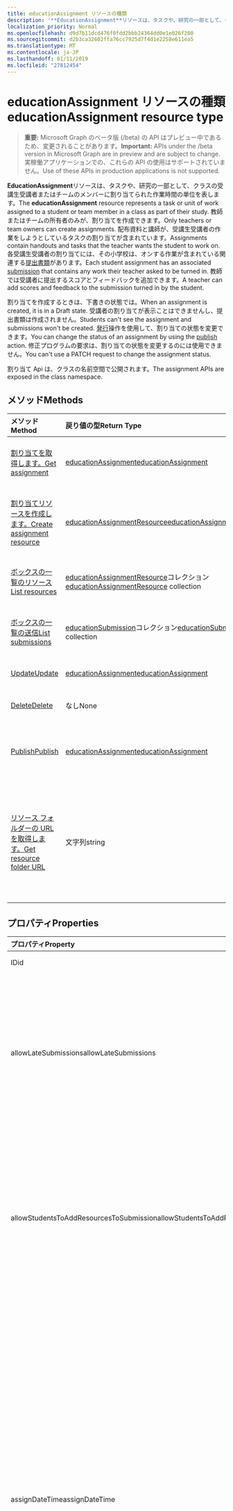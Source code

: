 ```yaml
---
title: educationAssignment リソースの種類
description: '**EducationAssignment**リソースは、タスクや、研究の一部として、クラスの受講生受講者またはチームのメンバーに割り当てられた作業時間の単位を表します。 教師またはチームの所有者のみが、割り当てを作成できます。 配布資料と講師が、受講生受講者の作業をしようとしているタスクの割り当てが含まれています。 各受講生受講者の割り当てには、関連する送信の小学校は、オンする作業が含まれています。 教師では受講者に提出するスコアとフィードバックを追加できます。'
localization_priority: Normal
ms.openlocfilehash: d9d7b11dcd476f0fdd2bbb24364dd0e1e026f200
ms.sourcegitcommit: d2b3ca32602ffa76cc7925d7f4d1e2258e611ea5
ms.translationtype: MT
ms.contentlocale: ja-JP
ms.lasthandoff: 01/11/2019
ms.locfileid: "27812454"
---
```

# <a name="educationassignment-resource-type"></a><span data-ttu-id="a42c8-107">educationAssignment リソースの種類</span><span class="sxs-lookup"><span data-stu-id="a42c8-107">educationAssignment resource type</span></span>

> <span data-ttu-id="a42c8-108">**重要:** Microsoft Graph のベータ版 (/beta) の API はプレビュー中であるため、変更されることがあります。</span><span class="sxs-lookup"><span data-stu-id="a42c8-108">**Important:** APIs under the /beta version in Microsoft Graph are in preview and are subject to change.</span></span> <span data-ttu-id="a42c8-109">実稼働アプリケーションでの、これらの API の使用はサポートされていません。</span><span class="sxs-lookup"><span data-stu-id="a42c8-109">Use of these APIs in production applications is not supported.</span></span>

<span data-ttu-id="a42c8-110">**EducationAssignment**リソースは、タスクや、研究の一部として、クラスの受講生受講者またはチームのメンバーに割り当てられた作業時間の単位を表します。</span><span class="sxs-lookup"><span data-stu-id="a42c8-110">The **educationAssignment** resource represents a task or unit of work assigned to a student or team member in a class as part of their study.</span></span> <span data-ttu-id="a42c8-111">教師またはチームの所有者のみが、割り当てを作成できます。</span><span class="sxs-lookup"><span data-stu-id="a42c8-111">Only teachers or team owners can create assignments.</span></span> <span data-ttu-id="a42c8-112">配布資料と講師が、受講生受講者の作業をしようとしているタスクの割り当てが含まれています。</span><span class="sxs-lookup"><span data-stu-id="a42c8-112">Assignments contain handouts and tasks that the teacher wants the student to work on.</span></span> <span data-ttu-id="a42c8-113">各受講生受講者の割り当てには、その小学校は、オンする作業が含まれている関連する[提出書類](educationsubmissionresource.md)があります。</span><span class="sxs-lookup"><span data-stu-id="a42c8-113">Each student assignment has an associated [submission](educationsubmissionresource.md) that contains any work their teacher asked to be turned in.</span></span> <span data-ttu-id="a42c8-114">教師では受講者に提出するスコアとフィードバックを追加できます。</span><span class="sxs-lookup"><span data-stu-id="a42c8-114">A teacher can add scores and feedback to the submission turned in by the student.</span></span>

<span data-ttu-id="a42c8-115">割り当てを作成するときは、下書きの状態では。</span><span class="sxs-lookup"><span data-stu-id="a42c8-115">When an assignment is created, it is in a Draft state.</span></span> <span data-ttu-id="a42c8-116">受講者の割り当てが表示ことはできませんし、提出書類は作成されません。</span><span class="sxs-lookup"><span data-stu-id="a42c8-116">Students can't see the assignment and submissions won't be created.</span></span> <span data-ttu-id="a42c8-117">[発行](../api/educationassignment-publish.md)操作を使用して、割り当ての状態を変更できます。</span><span class="sxs-lookup"><span data-stu-id="a42c8-117">You can change the status of an assignment by using the [publish](../api/educationassignment-publish.md) action.</span></span> <span data-ttu-id="a42c8-118">修正プログラムの要求は、割り当ての状態を変更するのには使用できません。</span><span class="sxs-lookup"><span data-stu-id="a42c8-118">You can't use a PATCH request to change the assignment status.</span></span>

<span data-ttu-id="a42c8-119">割り当て Api は、クラスの名前空間で公開されます。</span><span class="sxs-lookup"><span data-stu-id="a42c8-119">The assignment APIs are exposed in the class namespace.</span></span>

## <a name="methods"></a><span data-ttu-id="a42c8-120">メソッド</span><span class="sxs-lookup"><span data-stu-id="a42c8-120">Methods</span></span>

| <span data-ttu-id="a42c8-121">メソッド</span><span class="sxs-lookup"><span data-stu-id="a42c8-121">Method</span></span>           | <span data-ttu-id="a42c8-122">戻り値の型</span><span class="sxs-lookup"><span data-stu-id="a42c8-122">Return Type</span></span>    |<span data-ttu-id="a42c8-123">説明</span><span class="sxs-lookup"><span data-stu-id="a42c8-123">Description</span></span>|
|:---------------|:--------|:----------|
|[<span data-ttu-id="a42c8-124">割り当てを取得します。</span><span class="sxs-lookup"><span data-stu-id="a42c8-124">Get assignment</span></span>](../api/educationassignment-get.md) | [<span data-ttu-id="a42c8-125">educationAssignment</span><span class="sxs-lookup"><span data-stu-id="a42c8-125">educationAssignment</span></span>](educationassignment.md) |<span data-ttu-id="a42c8-126">**EducationAssignment**オブジェクトのプロパティと関係を参照してください。</span><span class="sxs-lookup"><span data-stu-id="a42c8-126">Read properties and relationships of an **educationAssignment** object.</span></span>|
|[<span data-ttu-id="a42c8-127">割り当てリソースを作成します。</span><span class="sxs-lookup"><span data-stu-id="a42c8-127">Create assignment resource</span></span>](../api/educationassignment-post-resources.md) |[<span data-ttu-id="a42c8-128">educationAssignmentResource</span><span class="sxs-lookup"><span data-stu-id="a42c8-128">educationAssignmentResource</span></span>](educationassignmentresource.md)| <span data-ttu-id="a42c8-129">リソースのコレクションへの投稿には、新しい**educationAssignmentResource**を作成します。</span><span class="sxs-lookup"><span data-stu-id="a42c8-129">Create a new **educationAssignmentResource** by posting to the resources collection.</span></span>|
|[<span data-ttu-id="a42c8-130">ボックスの一覧のリソース</span><span class="sxs-lookup"><span data-stu-id="a42c8-130">List resources</span></span>](../api/educationassignment-list-resources.md) |<span data-ttu-id="a42c8-131">[educationAssignmentResource](educationassignmentresource.md)コレクション</span><span class="sxs-lookup"><span data-stu-id="a42c8-131">[educationAssignmentResource](educationassignmentresource.md) collection</span></span>| <span data-ttu-id="a42c8-132">**EducationAssignmentResource**オブジェクトのコレクションを取得します。</span><span class="sxs-lookup"><span data-stu-id="a42c8-132">Get an **educationAssignmentResource** object collection.</span></span>|
|[<span data-ttu-id="a42c8-133">ボックスの一覧の送信</span><span class="sxs-lookup"><span data-stu-id="a42c8-133">List submissions</span></span>](../api/educationassignment-list-submissions.md) |<span data-ttu-id="a42c8-134">[educationSubmission](educationsubmission.md)コレクション</span><span class="sxs-lookup"><span data-stu-id="a42c8-134">[educationSubmission](educationsubmission.md) collection</span></span>| <span data-ttu-id="a42c8-135">**EducationSubmission**オブジェクトのコレクションを取得します。</span><span class="sxs-lookup"><span data-stu-id="a42c8-135">Get an **educationSubmission** object collection.</span></span>|
|[<span data-ttu-id="a42c8-136">Update</span><span class="sxs-lookup"><span data-stu-id="a42c8-136">Update</span></span>](../api/educationassignment-update.md) | [<span data-ttu-id="a42c8-137">educationAssignment</span><span class="sxs-lookup"><span data-stu-id="a42c8-137">educationAssignment</span></span>](educationassignment.md) |<span data-ttu-id="a42c8-138">**EducationAssignment**オブジェクトを更新します。</span><span class="sxs-lookup"><span data-stu-id="a42c8-138">Update an **educationAssignment** object.</span></span> |
|[<span data-ttu-id="a42c8-139">Delete</span><span class="sxs-lookup"><span data-stu-id="a42c8-139">Delete</span></span>](../api/educationassignment-delete.md) | <span data-ttu-id="a42c8-140">なし</span><span class="sxs-lookup"><span data-stu-id="a42c8-140">None</span></span> |<span data-ttu-id="a42c8-141">**EducationAssignment**オブジェクトを削除します。</span><span class="sxs-lookup"><span data-stu-id="a42c8-141">Delete an **educationAssignment** object.</span></span> |
|[<span data-ttu-id="a42c8-142">Publish</span><span class="sxs-lookup"><span data-stu-id="a42c8-142">Publish</span></span>](../api/educationassignment-publish.md)|[<span data-ttu-id="a42c8-143">educationAssignment</span><span class="sxs-lookup"><span data-stu-id="a42c8-143">educationAssignment</span></span>](educationassignment.md)|<span data-ttu-id="a42c8-144">下書きを公開するからには、 **educationAssignment**オブジェクトの状態を変更します。</span><span class="sxs-lookup"><span data-stu-id="a42c8-144">Change the state of an **educationAssignment** object from draft to published.</span></span>|
|[<span data-ttu-id="a42c8-145">リソース フォルダーの URL を取得します。</span><span class="sxs-lookup"><span data-stu-id="a42c8-145">Get resource folder URL</span></span>](../api/educationassignment-getresourcesfolderurl.md)| <span data-ttu-id="a42c8-146">文字列</span><span class="sxs-lookup"><span data-stu-id="a42c8-146">string</span></span>| <span data-ttu-id="a42c8-147">OneDrive フォルダーには、割り当てリソースの一部とするファイル ベースのリソースを配置します。</span><span class="sxs-lookup"><span data-stu-id="a42c8-147">The OneDrive folder into which file-based resources should be placed to be part of an assignment resource.</span></span> <span data-ttu-id="a42c8-148">リソースとして追加するには、このフォルダーにファイルを配置する必要があります。</span><span class="sxs-lookup"><span data-stu-id="a42c8-148">Files must be located in this folder to be added as a resource.</span></span>|

## <a name="properties"></a><span data-ttu-id="a42c8-149">プロパティ</span><span class="sxs-lookup"><span data-stu-id="a42c8-149">Properties</span></span>
| <span data-ttu-id="a42c8-150">プロパティ</span><span class="sxs-lookup"><span data-stu-id="a42c8-150">Property</span></span>     | <span data-ttu-id="a42c8-151">種類</span><span class="sxs-lookup"><span data-stu-id="a42c8-151">Type</span></span>   |<span data-ttu-id="a42c8-152">説明</span><span class="sxs-lookup"><span data-stu-id="a42c8-152">Description</span></span>|
|:---------------|:--------|:----------|
|<span data-ttu-id="a42c8-153">ID</span><span class="sxs-lookup"><span data-stu-id="a42c8-153">id</span></span>|<span data-ttu-id="a42c8-154">String</span><span class="sxs-lookup"><span data-stu-id="a42c8-154">String</span></span>| <span data-ttu-id="a42c8-155">読み取り専用です。</span><span class="sxs-lookup"><span data-stu-id="a42c8-155">Read-only.</span></span>|
|<span data-ttu-id="a42c8-156">allowLateSubmissions</span><span class="sxs-lookup"><span data-stu-id="a42c8-156">allowLateSubmissions</span></span>|<span data-ttu-id="a42c8-157">ブール型</span><span class="sxs-lookup"><span data-stu-id="a42c8-157">Boolean</span></span>| <span data-ttu-id="a42c8-158">受講者が期限より後に送信できるかどうかを識別します。</span><span class="sxs-lookup"><span data-stu-id="a42c8-158">Identifies whether students can submit after the due date.</span></span> <span data-ttu-id="a42c8-159">作成中にこのプロパティを指定しない場合の既定値は true です。</span><span class="sxs-lookup"><span data-stu-id="a42c8-159">If this property is not specified during create, it defaults to true.</span></span> |
|<span data-ttu-id="a42c8-160">allowStudentsToAddResourcesToSubmission</span><span class="sxs-lookup"><span data-stu-id="a42c8-160">allowStudentsToAddResourcesToSubmission</span></span>|<span data-ttu-id="a42c8-161">ブール型</span><span class="sxs-lookup"><span data-stu-id="a42c8-161">Boolean</span></span>| <span data-ttu-id="a42c8-162">受講者が提出書類に独自のリソースを追加できるかどうか、またはかどうかのみ変更できる、先生によって追加のリソースを識別します。</span><span class="sxs-lookup"><span data-stu-id="a42c8-162">Identifies whether students can add their own resources to a submission or if they can only modify resources added by the teacher.</span></span> |
|<span data-ttu-id="a42c8-163">assignDateTime</span><span class="sxs-lookup"><span data-stu-id="a42c8-163">assignDateTime</span></span>|<span data-ttu-id="a42c8-164">DateTimeOffset</span><span class="sxs-lookup"><span data-stu-id="a42c8-164">DateTimeOffset</span></span>|<span data-ttu-id="a42c8-165">日付と割り当てをアクティブになります。</span><span class="sxs-lookup"><span data-stu-id="a42c8-165">The date when the assignment should become active.</span></span>  <span data-ttu-id="a42c8-166">今後は場合、割り当ては表示されません、受講生受講者にこの日まで。</span><span class="sxs-lookup"><span data-stu-id="a42c8-166">If in the future, the assignment is not shown to the student until this date.</span></span>  <span data-ttu-id="a42c8-167">**Timestamp**型は、ISO 8601 形式を使用して日付と時刻の情報を表し、UTC 時間に常に。</span><span class="sxs-lookup"><span data-stu-id="a42c8-167">The **Timestamp** type represents date and time information using ISO 8601 format and is always in UTC time.</span></span> <span data-ttu-id="a42c8-168">たとえば、2014 年 1 月 1 日午前 0 時 (UTC) は、次のようになります。`'2014-01-01T00:00:00Z'`</span><span class="sxs-lookup"><span data-stu-id="a42c8-168">For example, midnight UTC on Jan 1, 2014 would look like this: `'2014-01-01T00:00:00Z'`</span></span>|
|<span data-ttu-id="a42c8-169">assignTo</span><span class="sxs-lookup"><span data-stu-id="a42c8-169">assignTo</span></span>|[<span data-ttu-id="a42c8-170">educationAssignmentRecipient</span><span class="sxs-lookup"><span data-stu-id="a42c8-170">educationAssignmentRecipient</span></span>](educationassignmentrecipient.md)| <span data-ttu-id="a42c8-171">ユーザー、または全体のクラスは、割り当てが発行される送信オブジェクトを受信する必要があります。</span><span class="sxs-lookup"><span data-stu-id="a42c8-171">Which users, or whole class should receive a submission object once the assignment is published.</span></span> |
|<span data-ttu-id="a42c8-172">assignedDateTime</span><span class="sxs-lookup"><span data-stu-id="a42c8-172">assignedDateTime</span></span>|<span data-ttu-id="a42c8-173">DateTimeOffset</span><span class="sxs-lookup"><span data-stu-id="a42c8-173">DateTimeOffset</span></span>|<span data-ttu-id="a42c8-174">受講者を割り当て、割り当てが発行された時点を受講者のタイムライン上示しています。</span><span class="sxs-lookup"><span data-stu-id="a42c8-174">The moment that the assignment was published to students and the assignment shows up on the students timeline.</span></span>  <span data-ttu-id="a42c8-175">Timestamp 型は、ISO 8601 形式を使用して日付と時刻の情報を表し、常に UTC 時間です。</span><span class="sxs-lookup"><span data-stu-id="a42c8-175">The Timestamp type represents date and time information using ISO 8601 format and is always in UTC time.</span></span> <span data-ttu-id="a42c8-176">たとえば、2014 年 1 月 1 日午前 0 時 (UTC) は、次のようになります。`'2014-01-01T00:00:00Z'`</span><span class="sxs-lookup"><span data-stu-id="a42c8-176">For example, midnight UTC on Jan 1, 2014 would look like this: `'2014-01-01T00:00:00Z'`</span></span>|
|<span data-ttu-id="a42c8-177">classId</span><span class="sxs-lookup"><span data-stu-id="a42c8-177">classId</span></span>|<span data-ttu-id="a42c8-178">String</span><span class="sxs-lookup"><span data-stu-id="a42c8-178">String</span></span>| <span data-ttu-id="a42c8-179">この割り当てが属するクラス。</span><span class="sxs-lookup"><span data-stu-id="a42c8-179">Class which this assignment belongs.</span></span> |
|<span data-ttu-id="a42c8-180">createdBy</span><span class="sxs-lookup"><span data-stu-id="a42c8-180">createdBy</span></span>|[<span data-ttu-id="a42c8-181">identitySet</span><span class="sxs-lookup"><span data-stu-id="a42c8-181">identitySet</span></span>](identityset.md)| <span data-ttu-id="a42c8-182">割り当てを作成したとします。</span><span class="sxs-lookup"><span data-stu-id="a42c8-182">Who created the assignment.</span></span> |
|<span data-ttu-id="a42c8-183">createdDateTime</span><span class="sxs-lookup"><span data-stu-id="a42c8-183">createdDateTime</span></span>|<span data-ttu-id="a42c8-184">DateTimeOffset</span><span class="sxs-lookup"><span data-stu-id="a42c8-184">DateTimeOffset</span></span>|<span data-ttu-id="a42c8-185">割り当てが作成された時点。</span><span class="sxs-lookup"><span data-stu-id="a42c8-185">Moment when the assignment was created.</span></span>  <span data-ttu-id="a42c8-186">Timestamp 型は、ISO 8601 形式を使用して日付と時刻の情報を表し、常に UTC 時間です。</span><span class="sxs-lookup"><span data-stu-id="a42c8-186">The Timestamp type represents date and time information using ISO 8601 format and is always in UTC time.</span></span> <span data-ttu-id="a42c8-187">たとえば、2014 年 1 月 1 日午前 0 時 (UTC) は、次のようになります。`'2014-01-01T00:00:00Z'`</span><span class="sxs-lookup"><span data-stu-id="a42c8-187">For example, midnight UTC on Jan 1, 2014 would look like this: `'2014-01-01T00:00:00Z'`</span></span>|
|<span data-ttu-id="a42c8-188">displayName</span><span class="sxs-lookup"><span data-stu-id="a42c8-188">displayName</span></span>|<span data-ttu-id="a42c8-189">String</span><span class="sxs-lookup"><span data-stu-id="a42c8-189">String</span></span>|<span data-ttu-id="a42c8-190">割り当ての名前です。</span><span class="sxs-lookup"><span data-stu-id="a42c8-190">Name of the assignment.</span></span>|
|<span data-ttu-id="a42c8-191">dueDateTime</span><span class="sxs-lookup"><span data-stu-id="a42c8-191">dueDateTime</span></span>|<span data-ttu-id="a42c8-192">DateTimeOffset</span><span class="sxs-lookup"><span data-stu-id="a42c8-192">DateTimeOffset</span></span>|<span data-ttu-id="a42c8-193">受講者の割り当てを期限の日付。</span><span class="sxs-lookup"><span data-stu-id="a42c8-193">Date when the students assignment is due.</span></span>  <span data-ttu-id="a42c8-194">Timestamp 型は、ISO 8601 形式を使用して日付と時刻の情報を表し、常に UTC 時間です。</span><span class="sxs-lookup"><span data-stu-id="a42c8-194">The Timestamp type represents date and time information using ISO 8601 format and is always in UTC time.</span></span> <span data-ttu-id="a42c8-195">たとえば、2014 年 1 月 1 日午前 0 時 (UTC) は、次のようになります。`'2014-01-01T00:00:00Z'`</span><span class="sxs-lookup"><span data-stu-id="a42c8-195">For example, midnight UTC on Jan 1, 2014 would look like this: `'2014-01-01T00:00:00Z'`</span></span>|
|<span data-ttu-id="a42c8-196">グレーディング</span><span class="sxs-lookup"><span data-stu-id="a42c8-196">grading</span></span>|[<span data-ttu-id="a42c8-197">educationAssignmentGradeType</span><span class="sxs-lookup"><span data-stu-id="a42c8-197">educationAssignmentGradeType</span></span>](educationassignmentgradetype.md)|<span data-ttu-id="a42c8-198">どの割り当てが焼き付けるされます。</span><span class="sxs-lookup"><span data-stu-id="a42c8-198">How the assignment will be graded.</span></span> |
|<span data-ttu-id="a42c8-199">指示</span><span class="sxs-lookup"><span data-stu-id="a42c8-199">instructions</span></span>|[<span data-ttu-id="a42c8-200">itemBody</span><span class="sxs-lookup"><span data-stu-id="a42c8-200">itemBody</span></span>](itembody.md)| <span data-ttu-id="a42c8-201">割り当ての説明です。</span><span class="sxs-lookup"><span data-stu-id="a42c8-201">Instructions for the assignment.</span></span>  <span data-ttu-id="a42c8-202">この表示名と受講者を指示を行います。</span><span class="sxs-lookup"><span data-stu-id="a42c8-202">This along with the display name tell the student what to do.</span></span> |
|<span data-ttu-id="a42c8-203">lastModifiedBy</span><span class="sxs-lookup"><span data-stu-id="a42c8-203">lastModifiedBy</span></span>|[<span data-ttu-id="a42c8-204">identitySet</span><span class="sxs-lookup"><span data-stu-id="a42c8-204">identitySet</span></span>](identityset.md)| <span data-ttu-id="a42c8-205">最後の割り当てを変更したユーザーです。</span><span class="sxs-lookup"><span data-stu-id="a42c8-205">Who last modified the assignment.</span></span> |
|<span data-ttu-id="a42c8-206">lastModifiedDateTime</span><span class="sxs-lookup"><span data-stu-id="a42c8-206">lastModifiedDateTime</span></span>|<span data-ttu-id="a42c8-207">DateTimeOffset</span><span class="sxs-lookup"><span data-stu-id="a42c8-207">DateTimeOffset</span></span>|<span data-ttu-id="a42c8-208">割り当てが最後に修正された瞬間。</span><span class="sxs-lookup"><span data-stu-id="a42c8-208">Moment when the assignment was last modified.</span></span>  <span data-ttu-id="a42c8-209">Timestamp 型は、ISO 8601 形式を使用して日付と時刻の情報を表し、常に UTC 時間です。</span><span class="sxs-lookup"><span data-stu-id="a42c8-209">The Timestamp type represents date and time information using ISO 8601 format and is always in UTC time.</span></span> <span data-ttu-id="a42c8-210">たとえば、2014 年 1 月 1 日午前 0 時 (UTC) は、次のようになります。`'2014-01-01T00:00:00Z'`</span><span class="sxs-lookup"><span data-stu-id="a42c8-210">For example, midnight UTC on Jan 1, 2014 would look like this: `'2014-01-01T00:00:00Z'`</span></span>|
|<span data-ttu-id="a42c8-211">status</span><span class="sxs-lookup"><span data-stu-id="a42c8-211">status</span></span>|<span data-ttu-id="a42c8-212">文字列</span><span class="sxs-lookup"><span data-stu-id="a42c8-212">string</span></span>| <span data-ttu-id="a42c8-213">**割り当て**の状態です。</span><span class="sxs-lookup"><span data-stu-id="a42c8-213">Status of the **Assignment**.</span></span>  <span data-ttu-id="a42c8-214">しないことができますこの値を修正します。</span><span class="sxs-lookup"><span data-stu-id="a42c8-214">You can not PATCH this value.</span></span>  <span data-ttu-id="a42c8-215">可能な値は、`draft`、`published`、`assigned` です。</span><span class="sxs-lookup"><span data-stu-id="a42c8-215">Possible values are: `draft`, `published`, `assigned`.</span></span>|

## <a name="relationships"></a><span data-ttu-id="a42c8-216">関係</span><span class="sxs-lookup"><span data-stu-id="a42c8-216">Relationships</span></span>
| <span data-ttu-id="a42c8-217">リレーションシップ</span><span class="sxs-lookup"><span data-stu-id="a42c8-217">Relationship</span></span> | <span data-ttu-id="a42c8-218">型</span><span class="sxs-lookup"><span data-stu-id="a42c8-218">Type</span></span>   |<span data-ttu-id="a42c8-219">説明</span><span class="sxs-lookup"><span data-stu-id="a42c8-219">Description</span></span>|
|:---------------|:--------|:----------|
|<span data-ttu-id="a42c8-220">resources</span><span class="sxs-lookup"><span data-stu-id="a42c8-220">resources</span></span>|<span data-ttu-id="a42c8-221">[educationAssignmentResource](educationassignmentresource.md)コレクション</span><span class="sxs-lookup"><span data-stu-id="a42c8-221">[educationAssignmentResource](educationassignmentresource.md) collection</span></span>| <span data-ttu-id="a42c8-222">この割り当てに関連付けられているオブジェクトを学習します。</span><span class="sxs-lookup"><span data-stu-id="a42c8-222">Learning objects that are associated with this assignment.</span></span>  <span data-ttu-id="a42c8-223">教師だけでは、このリストを変更できます。</span><span class="sxs-lookup"><span data-stu-id="a42c8-223">Only teachers can modify this list.</span></span> <span data-ttu-id="a42c8-224">Null 許容型。</span><span class="sxs-lookup"><span data-stu-id="a42c8-224">Nullable.</span></span>|
|<span data-ttu-id="a42c8-225">提出書類</span><span class="sxs-lookup"><span data-stu-id="a42c8-225">submissions</span></span>|<span data-ttu-id="a42c8-226">[educationSubmission](educationsubmission.md)コレクション</span><span class="sxs-lookup"><span data-stu-id="a42c8-226">[educationSubmission](educationsubmission.md) collection</span></span>| <span data-ttu-id="a42c8-227">発行されるとグレードを表す各受講者の提出書類のオブジェクトがあります。</span><span class="sxs-lookup"><span data-stu-id="a42c8-227">Once published, there is a submission object for each student representing their work and grade.</span></span>  <span data-ttu-id="a42c8-228">読み取り専用です。</span><span class="sxs-lookup"><span data-stu-id="a42c8-228">Read-only.</span></span> <span data-ttu-id="a42c8-229">Null 許容型。</span><span class="sxs-lookup"><span data-stu-id="a42c8-229">Nullable.</span></span>|

## <a name="json-representation"></a><span data-ttu-id="a42c8-230">JSON 表記</span><span class="sxs-lookup"><span data-stu-id="a42c8-230">JSON representation</span></span>

<span data-ttu-id="a42c8-231">リソースの JSON 表記を次に示します。</span><span class="sxs-lookup"><span data-stu-id="a42c8-231">The following is a JSON representation of the resource.</span></span>

<!-- {
  "blockType": "resource",
  "optionalProperties": [

  ],
  "@odata.type": "microsoft.graph.educationAssignment"
}-->

```json
{
  "id": "String (identifier)",
  "allowLateSubmissions": true,
  "allowStudentsToAddResourcesToSubmission": true,
  "assignDateTime": "String (timestamp)",
  "assignTo": {"@odata.type": "microsoft.graph.educationAssignmentRecipient"},
  "assignedDateTime": "String (timestamp)",
  "classId": "String",
  "createdBy": {"@odata.type": "microsoft.graph.identitySet"},
  "createdDateTime": "String (timestamp)",
  "displayName": "String",
  "dueDateTime": "String (timestamp)",
  "grading": {"@odata.type": "microsoft.graph.educationAssignmentGradeType"},
  "instructions": {"@odata.type": "microsoft.graph.itemBody"},
  "lastModifiedBy": {"@odata.type": "microsoft.graph.identitySet"},
  "lastModifiedDateTime": "String (timestamp)",
  "status": "string"
}
```

<!-- uuid: 8fcb5dbc-d5aa-4681-8e31-b001d5168d79
2015-10-25 14:57:30 UTC -->
<!-- {
  "type": "#page.annotation",
  "description": "educationAssignment resource",
  "keywords": "",
  "section": "documentation",
  "tocPath": ""
}-->
